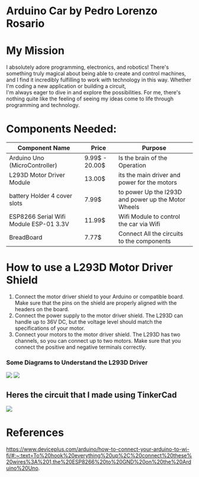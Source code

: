 

# Arduino Car by Pedro Lorenzo Rosario

# My Mission



I absolutely adore programming, electronics, and robotics! There's something truly magical about being able to create and control machines, and I find it incredibly fulfilling to work with technology in this way. Whether I'm coding a new application or building a circuit,<br> I'm always eager to dive in and explore the possibilities. For me, there's nothing quite like the feeling of seeing my ideas come to life through programming and technology.

# Components Needed:


|        Component   Name       |Price                          |Purpose               |
|----------------|-------------------------------|-----------------------------|
|Arduino Uno (MicroController)|  9.99$ - 20.00$  |Is the brain of the Operation|
|L293D Motor Driver Module    | 13.00$           |its the main driver and power for the motors|
|battery Holder 4 cover slots |7.99$			       |to power Up the l293D and power up the Motor Wheels|
|ESP8266 Serial Wifi Module ESP-01 3.3V          |11.99$	| Wifi Module to control the car via Wifi|
|BreadBoard                   |7.77$	           |	Connect All the circuits to the components |


# How to use a L293D Motor Driver Shield

1. Connect the motor driver shield to your Arduino or compatible board. Make sure that the pins on the shield are properly aligned with the headers on the board.
2. Connect the power supply to the motor driver shield. The L293D can handle up to 36V DC, but the voltage level should match the specifications of your motor.
3. Connect your motors to the motor driver shield. The L293D has two channels, so you can connect up to two motors. Make sure that you connect the positive and negative terminals correctly.

### Some Diagrams to Understand the L293D Driver
<img src="https://2.bp.blogspot.com/-xWf_zFTGiHg/Vg2VVGX20LI/AAAAAAAAAz8/Gve48_08Xg0/s1600/Diagram_of_L293D.jpg"/>
<img src ="https://udvabony.com/wp-content/uploads/2019/05/L293D-V1-Motor-Driver-Shield-Connections.jpg"/>

## Heres the circuit that I made using TinkerCad
<img src="https://i.ibb.co/sgD89dp/Ingenious-Stantia-Albar.jpg"/>


# References

https://www.deviceplus.com/arduino/how-to-connect-your-arduino-to-wi-fi/#:~:text=To%20hook%20everything%20up%2C%20connect%20these%20wires%3A%201,the%20ESP8266%20to%20GND%20on%20the%20Arduino%20Uno.

